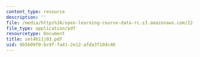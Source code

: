 ```yaml
---
content_type: resource
description: ''
file: /media/https%3A/open-learning-course-data-rc.s3.amazonaws.com/22-611j-introduction-to-plasma-physics-i-fall-2003/9b5609f0bc9ffa412e12afda3f10dc46_set4611j03.pdf
file_type: application/pdf
resourcetype: Document
title: set4611j03.pdf
uid: 9b5609f0-bc9f-fa41-2e12-afda3f10dc46
---
```

